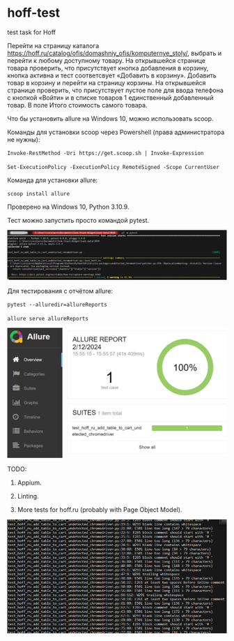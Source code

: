 # hoff-test
test task for Hoff

Перейти на страницу каталога https://hoff.ru/catalog/ofis/domashniy_ofis/komputernye_stoly/, выбрать и перейти к любому доступному товару. На открывшейся странице товара проверить, что присутствует кнопка добавления в корзину, кнопка активна и тест соответсвует «Добавить в корзину». Добавить товар в корзину и перейти на страницу корзины. На открывшейся странице проверить, что присутствует пустое поле для ввода телефона с кнопкой «Войти» и в списке товаров 1 единственный добавленный товар. В поле Итого стоимость самого товара.

Что бы установить allure на Windows 10, можно использовать scoop.

Команды для установки scoop через Powershell (права администратора не нужны): 
    
    Invoke-RestMethod -Uri https://get.scoop.sh | Invoke-Expression
    
    Set-ExecutionPolicy -ExecutionPolicy RemoteSigned -Scope CurrentUser


Команда для установки allure:

    scoop install allure

Проверено на Windows 10, Python 3.10.9.

Тест можно запустить просто командой pytest.

![passed](passed.png)

Для тестирования с отчётом allure:

    pytest --alluredir=allureReports

    allure serve allureReports

![allure](allure.png)

TODO:

1) Appium.

2) Linting.

3) More tests for hoff.ru (probably with Page Object Model).

![code_style_defects.png](code_style_defects.png)

